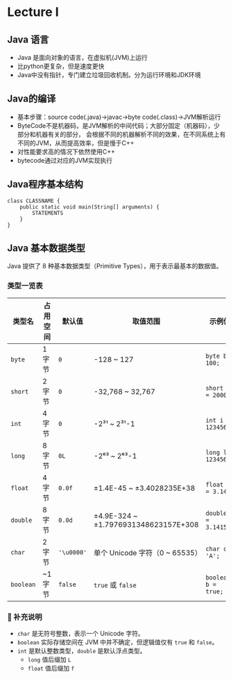 # Lecture I

## Java 语言
- Java 是面向对象的语言，在虚拟机(JVM)上运行
- 比python更复杂，但是速度更快
- Java中没有指针，专门建立垃圾回收机制。分为运行环境和JDK环境

## Java的编译
- 基本步骤：source code(.java)->javac->byte code(.class)->JVM解析运行
- ByteCode不是机器码，是JVM解析的中间代码；大部分固定（机器码），少部分和机器有关的部分，
会根据不同的机器解析不同的效果，在不同系统上有不同的JVM，从而提高效率，但是慢于C++
- 对性能要求高的情况下依然使用C++
- bytecode通过对应的JVM实现执行

## Java程序基本结构

```
class CLASSNAME {
    public static void main(String[] arguments) {
        STATEMENTS
    }
}
```

## Java 基本数据类型

Java 提供了 8 种基本数据类型（Primitive Types），用于表示最基本的数据值。

### 类型一览表

| 类型名       | 占用空间 | 默认值     | 取值范围                              | 示例值               |
|--------------|----------|------------|----------------------------------------|----------------------|
| `byte`       | 1 字节    | `0`        | -128 ~ 127                             | `byte b = 100;`      |
| `short`      | 2 字节    | `0`        | -32,768 ~ 32,767                       | `short s = 20000;`   |
| `int`        | 4 字节    | `0`        | -2³¹ ~ 2³¹-1                           | `int i = 123456;`    |
| `long`       | 8 字节    | `0L`       | -2⁶³ ~ 2⁶³-1                           | `long l = 123456L;`  |
| `float`      | 4 字节    | `0.0f`     | ±1.4E-45 ~ ±3.4028235E+38             | `float f = 3.14f;`   |
| `double`     | 8 字节    | `0.0d`     | ±4.9E-324 ~ ±1.7976931348623157E+308  | `double d = 3.14159;`|
| `char`       | 2 字节    | `'\u0000'` | 单个 Unicode 字符（0 ~ 65535）        | `char c = 'A';`      |
| `boolean`    | ~1 字节   | `false`    | `true` 或 `false`                     | `boolean b = true;`  |

### 📌 补充说明

- `char` 是无符号整数，表示一个 Unicode 字符。
- `boolean` 实际存储空间在 JVM 中并不确定，但逻辑值仅有 `true` 和 `false`。
- `int` 是默认整数类型，`double` 是默认浮点类型。
    - `long` 值后缀加 `L`
    - `float` 值后缀加 `f`